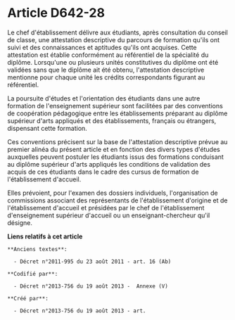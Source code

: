 # Article D642-28

Le chef d'établissement délivre aux étudiants, après consultation du conseil de classe, une attestation descriptive du
parcours de formation qu'ils ont suivi et des connaissances et aptitudes qu'ils ont acquises. Cette attestation est établie
conformément au référentiel de la spécialité du diplôme. Lorsqu'une ou plusieurs unités constitutives du diplôme ont été
validées sans que le diplôme ait été obtenu, l'attestation descriptive mentionne pour chaque unité les crédits correspondants
figurant au référentiel.

La poursuite d'études et l'orientation des étudiants dans une autre formation de l'enseignement supérieur sont facilitées par
des conventions de coopération pédagogique entre les établissements préparant au diplôme supérieur d'arts appliqués et des
établissements, français ou étrangers, dispensant cette formation.

Ces conventions précisent sur la base de l'attestation descriptive prévue au premier alinéa du présent article et en fonction
des divers types d'études auxquelles peuvent postuler les étudiants issus des formations conduisant au diplôme supérieur
d'arts appliqués les conditions de validation des acquis de ces étudiants dans le cadre des cursus de formation de
l'établissement d'accueil.

Elles prévoient, pour l'examen des dossiers individuels, l'organisation de commissions associant des représentants de
l'établissement d'origine et de l'établissement d'accueil et présidées par le chef de l'établissement d'enseignement
supérieur d'accueil ou un enseignant-chercheur qu'il désigne.

**Liens relatifs à cet article**

	**Anciens textes**:

	  - Décret n°2011-995 du 23 août 2011 - art. 16 (Ab)

	**Codifié par**:

	  - Décret n°2013-756 du 19 août 2013 -  Annexe (V)

	**Créé par**:

	  - Décret n°2013-756 du 19 août 2013 - art.
